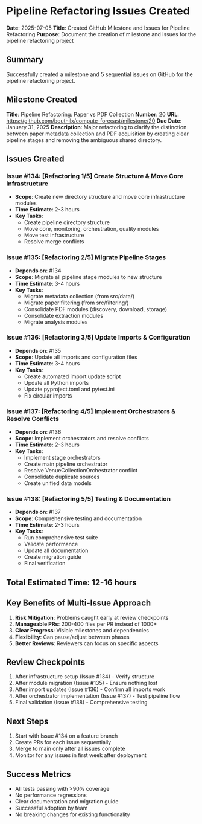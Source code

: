 # Pipeline Refactoring Issues Created

**Date**: 2025-07-05
**Title**: Created GitHub Milestone and Issues for Pipeline Refactoring
**Purpose**: Document the creation of milestone and issues for the pipeline refactoring project

## Summary

Successfully created a milestone and 5 sequential issues on GitHub for the pipeline refactoring project.

## Milestone Created

**Title**: Pipeline Refactoring: Paper vs PDF Collection
**Number**: 20
**URL**: https://github.com/bouthilx/compute-forecast/milestone/20
**Due Date**: January 31, 2025
**Description**: Major refactoring to clarify the distinction between paper metadata collection and PDF acquisition by creating clear pipeline stages and removing the ambiguous shared directory.

## Issues Created

### Issue #134: [Refactoring 1/5] Create Structure & Move Core Infrastructure
- **Scope**: Create new directory structure and move core infrastructure modules
- **Time Estimate**: 2-3 hours
- **Key Tasks**:
  - Create pipeline directory structure
  - Move core, monitoring, orchestration, quality modules
  - Move test infrastructure
  - Resolve merge conflicts

### Issue #135: [Refactoring 2/5] Migrate Pipeline Stages
- **Depends on**: #134
- **Scope**: Migrate all pipeline stage modules to new structure
- **Time Estimate**: 3-4 hours
- **Key Tasks**:
  - Migrate metadata collection (from src/data/)
  - Migrate paper filtering (from src/filtering/)
  - Consolidate PDF modules (discovery, download, storage)
  - Consolidate extraction modules
  - Migrate analysis modules

### Issue #136: [Refactoring 3/5] Update Imports & Configuration
- **Depends on**: #135
- **Scope**: Update all imports and configuration files
- **Time Estimate**: 3-4 hours
- **Key Tasks**:
  - Create automated import update script
  - Update all Python imports
  - Update pyproject.toml and pytest.ini
  - Fix circular imports

### Issue #137: [Refactoring 4/5] Implement Orchestrators & Resolve Conflicts
- **Depends on**: #136
- **Scope**: Implement orchestrators and resolve conflicts
- **Time Estimate**: 2-3 hours
- **Key Tasks**:
  - Implement stage orchestrators
  - Create main pipeline orchestrator
  - Resolve VenueCollectionOrchestrator conflict
  - Consolidate duplicate sources
  - Create unified data models

### Issue #138: [Refactoring 5/5] Testing & Documentation
- **Depends on**: #137
- **Scope**: Comprehensive testing and documentation
- **Time Estimate**: 2-3 hours
- **Key Tasks**:
  - Run comprehensive test suite
  - Validate performance
  - Update all documentation
  - Create migration guide
  - Final verification

## Total Estimated Time: 12-16 hours

## Key Benefits of Multi-Issue Approach

1. **Risk Mitigation**: Problems caught early at review checkpoints
2. **Manageable PRs**: 200-400 files per PR instead of 1000+
3. **Clear Progress**: Visible milestones and dependencies
4. **Flexibility**: Can pause/adjust between phases
5. **Better Reviews**: Reviewers can focus on specific aspects

## Review Checkpoints

1. After infrastructure setup (Issue #134) - Verify structure
2. After module migration (Issue #135) - Ensure nothing lost
3. After import updates (Issue #136) - Confirm all imports work
4. After orchestrator implementation (Issue #137) - Test pipeline flow
5. Final validation (Issue #138) - Comprehensive testing

## Next Steps

1. Start with Issue #134 on a feature branch
2. Create PRs for each issue sequentially
3. Merge to main only after all issues complete
4. Monitor for any issues in first week after deployment

## Success Metrics

- All tests passing with >90% coverage
- No performance regressions
- Clear documentation and migration guide
- Successful adoption by team
- No breaking changes for existing functionality
